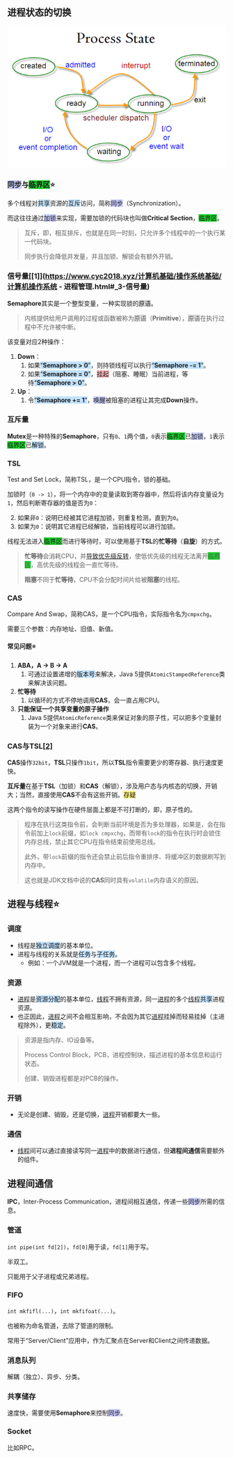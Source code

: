 
## 进程状态的切换

![](../images/2/process_state.png)

### <span style=background:#c9ccff>同步</span>与<span style=background:#19d02a>临界区</span>⭐

多个线程对<span style=background:#c2e2ff>共享</span>资源的<span style=background:#c2e2ff>互斥</span>访问，简称<span style=background:#c9ccff>同步</span>（Synchronization）。

而这往往通过<span style=background:#c9ccff>加锁</span>来实现，需要加锁的代码块也叫做**Critical Section**，<span style=background:#19d02a>临界区</span>。

> 互斥，即，相互排斥，也就是在同一时刻，只允许多个线程中的一个执行某一代码块。
>
> 同步执行会降低并发量，并且加锁、解锁会有额外开销。

### 信号量[[1]](https://www.cyc2018.xyz/计算机基础/操作系统基础/计算机操作系统 - 进程管理.html#_3-信号量)

**Semaphore**其实是一个整型变量，一种实现锁的<span style=background:#e6e6e6>原语</span>。

> 内核提供给用户调用的过程或函数被称为<span style=background:#e6e6e6>原语</span>（**Primitive**），<span style=background:#e6e6e6>原语</span>在执行过程中不允许被中断。

该变量对应2种操作：

1. **Down**：
   1. 如果<span style=background:#c2e2ff>“**Semaphore > 0**”</span>，则持锁线程可以执行<span style=background:#c2e2ff>“**Semaphore -= 1**”</span>。
   2. 如果<span style=background:#c2e2ff>“**Semaphore = 0**”</span>，<span style=background:#ffb8b8>挂起</span>（阻塞、睡眠）当前进程，等待<span style=background:#c2e2ff>“**Semaphore > 0**”</span>。
2. **Up**：
   1. 令<span style=background:#c2e2ff>“**Semaphore += 1**”</span>，<span style=background:#c9ccff>唤醒</span>被阻塞的进程让其完成**Down**操作。

### 互斥量

**Mutex**是一种特殊的**Semaphore**，只有`0`、`1`两个值，`0`表示<span style=background:#19d02a>临界区</span>已<span style=background:#c9ccff>加锁</span>，`1`表示<span style=background:#19d02a>临界区</span>已<span style=background:#c2e2ff>解锁</span>。

### TSL

Test and Set Lock，简称TSL，是一个CPU指令，锁的基础。

加锁时（`0 -> 1`），将一个内存中的变量读取到寄存器中，然后将该内存变量设为`1`，然后判断寄存器的值是否为`0`：

2. 如果非`0`：说明已经被其它进程加锁，则重复检测，直到为`0`。
2. 如果为`0`：说明其它进程已经解锁，当前线程可以进行加锁。

线程无法进入<span style=background:#19d02a>临界区</span>而进行等待时，可以使用基于**TSL**的**忙等待**（**自旋**）的方式。

> **忙等待**会消耗CPU，并[导致优先级反转](https://www.beanlam.me/2018/sync-primitive/)，使低优先级的线程无法离开<span style=background:#19d02a>临界区</span>，高优先级的线程会一直忙等待。
>
> **阻塞**不同于**忙等待**，CPU不会分配时间片给被**阻塞**的线程。

### CAS

Compare And Swap，简称CAS，是一个CPU指令，实际指令名为`cmpxchg`。

需要三个参数：内存地址、旧值、新值。

#### 常见问题⭐

1. **ABA，A -> B -> A**
   1. 可通过设置递增的<span style=background:#c2e2ff>版本号</span>来解决，Java 5提供`AtomicStampedReference`类来解决该问题。
2. **忙等待**
   1. 以循环的方式不停地调用**CAS**，会一直占用CPU。
3. **只能保证一个共享变量的原子操作**
   1. Java 5提供`AtomicReference`类来保证对象的原子性，可以把多个变量封装为一个对象来进行**CAS**。

### CAS与TSL[[2]](https://blog.csdn.net/Saintyyu/article/details/103428007)

**CAS**操作`32bit`，**TSL**只操作`1bit`，所以**TSL**指令需要更少的寄存器、执行速度更快。

**互斥量**在基于**TSL**（加锁）和**CAS**（解锁），涉及用户态与内核态的切换，开销大；当然，直接使用**CAS**不会有这些开销。<span style=background:#ffee7c>存疑</span>

这两个指令的读写操作在硬件层面上都是不可打断的，即，原子性的。

> 程序在执行这类指令前，会判断当前环境是否为多处理器，如果是，会在指令前加上`lock`前缀，如`lock cmpxchg`，而带有`lock`的指令在执行时会锁住内存总线，禁止其它CPU在指令结束前使用总线。
>
> 此外，带`lock`前缀的指令还会禁止前后指令重排序、将缓冲区的数据刷写到内存中。
>
> 这也就是JDK文档中说的**CAS**同时具有`volatile`内存语义的原因。



## 进程与线程⭐

### 调度

- 线程是<span style=background:#c2e2ff>独立调度</span>的基本单位。
- 进程与线程的关系就是<span style=background:#c2e2ff>任务</span>与<span style=background:#c2e2ff>子任务</span>。
  - 例如：一个JVM就是一个进程，而一个进程可以包含多个线程。

### 资源

- <u>进程</u>是<span style=background:#c2e2ff>资源分配</span>的基本单位，<u>线程</u>不拥有资源，同一<u>进程</u>的多个<u>线程</u><span style=background:#c2e2ff>共享</span>进程资源。
- 也正因此，<u>进程</u>之间不会相互影响，不会因为其它<u>进程</u>挂掉而轻易挂掉（主进程除外），更<span style=background:#c2e2ff>稳定</span>。

> 资源是指内存、IO设备等。
>
> Process Control Block，PCB，进程控制块，描述进程的基本信息和运行状态。
>
> 创建、销毁进程都是对PCB的操作。

### 开销

- 无论是创建、销毁，还是切换，<u>进程</u>开销都要大一些。


### 通信

- <u>线程</u>间可以通过直接读写同一<u>进程</u>中的数据进行通信，但**进程间通信**需要额外的组件。




## 进程间通信

**IPC**，Inter-Process Communication，进程间相互通信，传递一些<span style=background:#c9ccff>同步</span>所需的信息。

### 管道

`int pipe(int fd[2])`，`fd[0]`用于读，`fd[1]`用于写。

半双工。

只能用于父子进程或兄弟进程。

### FIFO

`int mkfifl(...)`，`int mkfifoat(...)`。

也被称为命名管道，去除了管道的限制。

常用于“Server/Client”应用中，作为汇聚点在Server和Client之间传递数据。

### 消息队列

解耦（独立）、异步、分类。

### 共享储存

速度快，需要使用**Semaphore**来控制<span style=background:#c9ccff>同步</span>。

### Socket

比如RPC。

